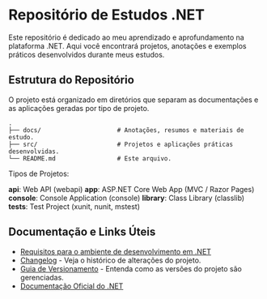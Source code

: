 # Repositório de Estudos .NET

Este repositório é dedicado ao meu aprendizado e aprofundamento na plataforma .NET. Aqui você encontrará projetos, anotações e exemplos práticos desenvolvidos durante meus estudos.

## Estrutura do Repositório

O projeto está organizado em diretórios que separam as documentações e as aplicações geradas por tipo de projeto.

```text
.
├── docs/                     # Anotações, resumos e materiais de estudo.
├── src/                      # Projetos e aplicações práticas desenvolvidas.
└── README.md                 # Este arquivo.
```

Tipos de Projetos:

**api**: Web API (webapi)
**app**: ASP.NET Core Web App (MVC / Razor Pages)
**console**: Console Application (console)
**library**: Class Library (classlib)
**tests**: Test Project (xunit, nunit, mstest)

## Documentação e Links Úteis

- [Requisitos para o ambiente de desenvolvimento em .NET](./Requirements.md)
- [Changelog](./CHANGELOG.md) - Veja o histórico de alterações do projeto.
- [Guia de Versionamento](./VERSIONING.md) - Entenda como as versões do projeto são gerenciadas.
- [Documentação Oficial do .NET](https://docs.microsoft.com/dotnet/)
